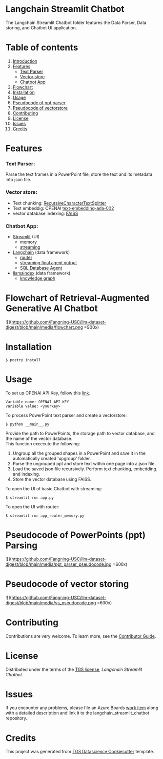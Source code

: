 # Langchain Streamlit Chatbot

The Langchain Streamlit Chatbot folder features the Data Parser, Data storing, and Chatbot UI application.

# Table of contents

1. [Introduction](#introduction)
2. [Features](#features)
   - [Text Parser](#textparser)
   - [Vector store](#vectorstore)
   - [Chatbot App](#chatbotapp)
3. [Flowchart](#flowchart)
4. [Installation](#installation)
5. [Usage](#usage)
6. [Pseudocode of ppt parser](#pseudocode1)
7. [Pseudocode of vectorstore](#pseudocode2)
8. [Contributing](#contributing)
9. [License](#license)
10. [Issues](#issues)
11. [Credits](#credits)

# Features

### **Text Parser:**

Parse the text frames in a PowerPoint file, store the text and its metadata into json file.

### **Vector store:**

- Text chunking: [RecursiveCharacterTextSplitter](https://python.langchain.com/docs/modules/data_connection/document_transformers/text_splitters/recursive_text_splitter)
- Text embeddig: OPENAI [text-embedding-ada-002](https://platform.openai.com/docs/guides/embeddings/use-cases)
- vector database indexing: [FAISS](https://python.langchain.com/docs/integrations/vectorstores/faiss)

### **Chatbot App:**

- [Streamlit](https://streamlit.io/) (UI)
  - [memory](https://python.langchain.com/docs/integrations/memory/streamlit_chat_message_history)
  - [streaming](https://github.com/langchain-ai/streamlit-agent/blob/main/streamlit_agent/basic_streaming.py)
- [Langchain](https://www.langchain.com/) (data framework)
  - [router](https://python.langchain.com/docs/modules/chains/foundational/router)
  - [streaming final agent output](https://python.langchain.com/docs/modules/agents/how_to/streaming_stdout_final_only)
  - [SQL Database Agent](https://python.langchain.com/docs/integrations/toolkits/sql_database)
- [llamaindex](https://www.llamaindex.ai/) (data framework)
  - [knowledge graph](https://gpt-index.readthedocs.io/en/latest/examples/index_structs/knowledge_graph/KnowledgeGraphDemo.html)

# Flowchart of Retrieval-Augmented Generative AI Chatbot

![](https://github.com/Fangning-USC/llm-dataset-digest/blob/main/media/flowchart.png =900x)

# Installation

```shell
$ poetry install
```

# Usage

To set up OPENAI API Key, follow this [link](https://help.openai.com/en/articles/5112595-best-practices-for-api-key-safety).

```shell
Variable name: OPENAI_API_KEY
Variable value: <yourkey>
```

To process PowerPoint text parser and create a vectorstore:

```shell
$ python __main__.py
```

Provide the path to PowerPoints, the storage path to vector database, and the name of the vector database. \
This function excecute the following:

1. Ungroup all the grouped shapes in a PowerPoint and save it in the automatically created 'upgroup' folder.
2. Parse the ungrouped ppt and store text within one page into a json file.
3. Load the saved json file recursively. Perform text chunking, embedding, and indexing.
4. Store the vector database using FAISS.

To open the UI of basic Chatbot with streaming:

```shell
$ streamlit run app.py
```

To open the UI with router:

```shell
$ streamlit run app_router_memory.py
```

# Pseudocode of PowerPoints (ppt) Parsing

![](https://github.com/Fangning-USC/llm-dataset-digest/blob/main/media/ppt_parser_pseudocode.jpg =600x)

# Pseudocode of vector storing

![](https://github.com/Fangning-USC/llm-dataset-digest/blob/main/media/vs_pseudocode.png =600x)

# Contributing

Contributions are very welcome.
To learn more, see the [Contributor Guide].

# License

Distributed under the terms of the [TGS license][license],
_Langchain Streamlit Chatbot_.

# Issues

If you encounter any problems, please file an Azure Boards [work item]
along with a detailed description and link it to the
langchain_streamlit_chatbot repository.

# Credits

This project was generated from [TGS Datascience Cookiecutter] template.

[tgs datascience cookiecutter]: https://dev.azure.com/TGSCloud/Datascience/_git/cookiecutter-datascience-project
[work item]: https://dev.azure.com/TGSCloud/Datascience/_workitems/
[pip]: https://pip.pypa.io/

<!-- azure-only -->

[license]: https://dev.azure.com/TGSCloud/Datascience/_git/langchain_streamlit_chatbot?path=/LICENSE&_a=preview
[contributor guide]: https://dev.azure.com/TGSCloud/Datascience/_git/langchain_streamlit_chatbot?path=/CONTRIBUTING.md&_a=preview
[command-line reference]: https://dsdocs.cloud.tgs.com/langchain_streamlit_chatbot/source/usage.html

